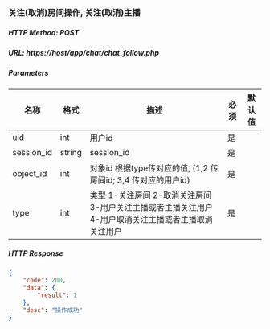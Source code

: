### 关注(取消)房间操作, 关注(取消)主播

##### HTTP Method: POST
##### URL: https://host/app/chat/chat_follow.php


#####  Parameters
名称|格式|描述|必须|默认值
---|---|---|---|---
uid|int|用户id|是
session_id|string|session_id|是
object_id|int|对象id 根据type传对应的值, (1,2 传房间id; 3,4 传对应的用户id)|是
type|int|类型 1-关注房间 2-取消关注房间 3-用户关注主播或者主播关注用户 4-用户取消关注主播或者主播取消关注用户|是

##### HTTP Response
```json
{
    "code": 200,
    "data": {
        "result": 1
    },
    "desc": "操作成功"
}
```